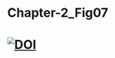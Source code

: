 # Chapter-2_Fig07
# [![DOI](https://zenodo.org/badge/DOI/10.5281/zenodo.7289807.svg)](https://doi.org/10.5281/zenodo.7289807)



